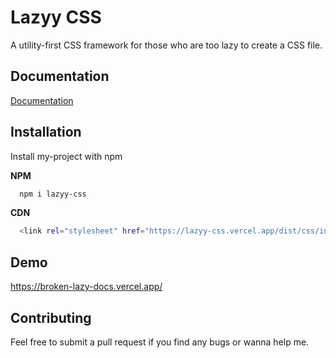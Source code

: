 
# Lazyy CSS

A utility-first CSS framework for those who are too lazy to create a CSS file.


## Documentation

[Documentation](https://broken-lazy-docs.vercel.app/)


## Installation

Install my-project with npm

**NPM**

```bash
  npm i lazyy-css
```

**CDN**

```bash
  <link rel="stylesheet" href="https://lazyy-css.vercel.app/dist/css/index.css" />
```
## Demo

https://broken-lazy-docs.vercel.app/


## Contributing

Feel free to submit a pull request if you find any bugs or wanna help me.

